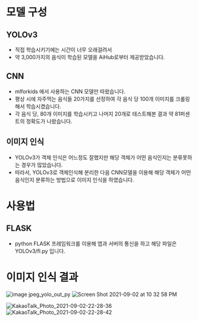 # 모델 구성
## YOLOv3
- 직접 학습시키기에는 시간이 너무 오래걸려서
- 약 3,000가지의 음식이 학습된 모델을 AiHub로부터 제공받았습니다. 

## CNN 
- mlforkids 에서 사용하는 CNN 모델만 따왔습니다.
- 평상 시에 자주먹는 음식들 20가지를 선정하여 각 음식 당 100개 이미지를 크롤링해서 학습시켰습니다.
- 각 음식 당, 80개 이미지를 학습시키고 나머지 20개로 테스트해본 결과 약 81퍼센트의 정확도가 나왔습니다.

## 이미지 인식
- YOLOv3가 객체 인식은 어느정도 잘했지만 해당 객체가 어떤 음식인지는 분류못하는 경우가 많았습니다.
- 따라서, YOLOv3로 객체인식해 분리한 다음 CNN모델을 이용해 해당 객체가 어떤 음식인지 분류하는 방법으로 이미지 인식을 하였습니다.

# 사용법
## FLASK
- python FLASK 프레임워크를 이용해 앱과 서버의 통신을 하고 해당 파일은 YOLOv3/fl.py 입니다.


# 이미지 인식 결과
![image jpeg_yolo_out_py](https://user-images.githubusercontent.com/28686334/131852835-9dc33c65-60f6-4d2f-84b4-851103e682d8.jpg)
![Screen Shot 2021-09-02 at 10 32 58 PM](https://user-images.githubusercontent.com/28686334/131852842-6476ceed-b734-49f9-9630-7f4b08d094dc.png)

![KakaoTalk_Photo_2021-09-02-22-28-36](https://user-images.githubusercontent.com/28686334/131852859-7bf4c2be-3305-46fe-a63d-8f8b7a817dd9.jpeg)
![KakaoTalk_Photo_2021-09-02-22-28-42](https://user-images.githubusercontent.com/28686334/131852862-7ee6ecb2-39f6-434c-8cdd-2052b6ca09dc.png)

